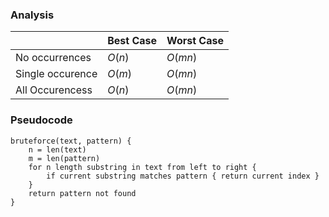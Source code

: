 ### Analysis

|                  | Best Case | Worst Case |
| ---------------- | --------- | ---------- |
| No occurrences   | $O(n)$    | $O(mn)$    |
| Single occurence | $O(m)$    | $O(mn)$    |
| All Occurencess  | $O(n)$    | $O(mn)$    |
### Pseudocode
```
bruteforce(text, pattern) {
	n = len(text)
	m = len(pattern)
	for n length substring in text from left to right {
		if current substring matches pattern { return current index } 
	}
	return pattern not found
}
```
